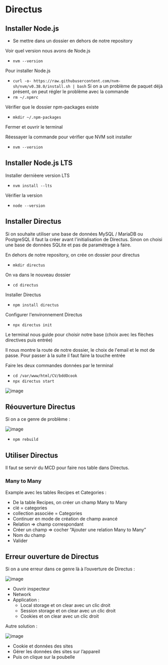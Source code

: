 # Directus

## Installer Node.js

- Se mettre dans un dossier en dehors de notre repository

Voir quel version nous avons de Node.js
- ```nvm --version```

Pour installer Node.js
- ```curl -o- https://raw.githubusercontent.com/nvm-sh/nvm/v0.38.0/install.sh | bash```
Si on a un problème de paquet déjà présent, on peut régler le problème avec la commande
- ```rm ~/.npmrc```

Vérifier que le dossier npm-packages existe
- ```mkdir ~/.npm-packages```

Fermer et ouvrir le terminal

Réessayer la commande pour vérifier que NVM soit installer
- ```nvm --version```

## Installer Node.js LTS

Installer dernièere version LTS
- ```nvm install --lts```

Vérifier la version
- ```node --version```

## Installer Directus

Si on souhaite utiliser une base de données MySQL / MariaDB ou PostgreSQL il faut la créer avant l'initialisation de Directus.
Sinon on choisi une base de données SQLite et pas de paramétrage à faire.

En dehors de notre repository, on crée on dossier pour directus
- ```mkdir directus```

On va dans le nouveau dossier
- ```cd directus```

Installer Directus
- ```npm install directus```

Configurer l'environnement Directus
- ```npx directus init```

Le terminal nous guide pour choisir notre base (choix avec les flèches directives puis entrée)

Il nous montre la route de notre dossier, le choix de l'email et le mot de passe. Pour passer à la suite il faut faire la touche entrée

Faire les deux commandes données par le terminal
- ```cd /var/www/html/CV/bddOcook```
- ```npx directus start```

![image](https://github.com/WendyAlverde/tips-WendyAlverde/assets/148342924/13964b9b-8cfd-4c87-a78e-14ae576b5654)

## Réouverture Directus
Si on a ce genre de problème :

![image](https://github.com/WendyAlverde/tips-WendyAlverde/assets/148342924/1cc48e34-66cf-400a-a44d-bd743137bf9f)

- ```npm rebuild```

## Utiliser Directus

Il faut se servir du MCD pour faire nos table dans Directus.

### Many to Many

Example avec les tables Recipes et Categories :
- De la table Recipes, on créer un champ Many to Many
- clé = categories
- collection associée = Categories
- Continuer en mode de création de champ avancé
- Relation => champ correspondant
- Créer un champ => cocher “Ajouter une relation Many to Many”
- Nom du champ
- Valider

## Erreur ouverture de Directus

Si on a une erreur dans ce genre là à l’ouverture de Directus : 

![image](https://github.com/WendyAlverde/tips-WendyAlverde/assets/148342924/1199031e-a769-4fae-aef3-aba233e704b6)

- Ouvrir inspecteur
- Network
- Application : 
	- Local storage et on clear avec un clic droit
	- Session storage et on clear avec un clic droit
	- Cookies et on clear avec un clic droit

Autre solution : 

![image](https://github.com/WendyAlverde/tips-WendyAlverde/assets/148342924/ab059997-70f9-4ebb-89e1-5fbe54185ae7)

- Cookie et données des sites
- Gérer les données des sites sur l’appareil
- Puis on clique sur la poubelle
